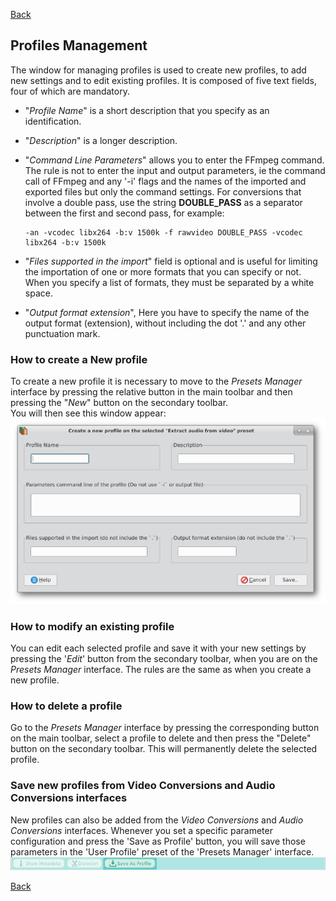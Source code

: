 [Back](../../../videomass_use.md)

## Profiles Management
The window for managing profiles is used to create new profiles, to add new settings and to edit existing profiles. 
It is composed of five text fields, four of which are mandatory.
- "_Profile Name_" is a short description that you specify as an identification.

- "_Description_" is a longer description.

- "_Command Line Parameters_" allows you to enter the FFmpeg command. The rule is not to enter the input and output 
  parameters, ie the command call of FFmpeg and any '-i' flags and the names of the imported and exported files but 
  only the command settings. For conversions that involve a double pass, use the string **DOUBLE_PASS** as a separator 
  between the first and second pass, for example:
  ```
  -an -vcodec libx264 -b:v 1500k -f rawvideo DOUBLE_PASS -vcodec libx264 -b:v 1500k
  ```
- "_Files supported in the import_" field is optional and is useful for limiting the importation of one or more formats 
  that you can specify or not. When you specify a list of formats, they must be separated by a white space.
  
- "_Output format extension_", Here you have to specify the name of the output format (extension), without including 
  the dot '.' and any other punctuation mark.

### How to create a New profile
To create a new profile it is necessary to move to the _Presets Manager_ interface by pressing the relative button in the 
main toolbar and then pressing the "_New_" button on the secondary toolbar.  
You will then see this window appear:   
![Image](../../../images/new_profile.png) 

### How to modify an existing profile
You can edit each selected profile and save it with your new settings by pressing the '_Edit_' button from the 
secondary toolbar, when you are on the _Presets Manager_ interface. The rules are the same as when you create a 
new profile.

### How to delete a profile
Go to the _Presets Manager_ interface by pressing the corresponding button on the main toolbar, select a profile 
to delete and then press the "Delete" button on the secondary toolbar. This will permanently delete the selected profile.

### Save new profiles from Video Conversions and Audio Conversions interfaces
New profiles can also be added from the _Video Conversions_ and _Audio Conversions_ interfaces. Whenever you set a 
specific parameter configuration and press the 'Save as Profile' button, you will save those parameters in the 
'User Profile' preset of the 'Presets Manager' interface.
![Image](../../../images/save_as_profile.png) 

[Back](../../../videomass_use.md)
